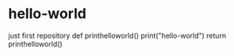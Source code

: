 # hello-world


just first repository
def printhelloworld()
     print("hello-world")
     return
printhelloworld()
